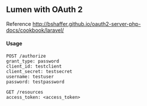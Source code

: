 ## Lumen with OAuth 2

Reference
http://bshaffer.github.io/oauth2-server-php-docs/cookbook/laravel/


#### Usage

````
POST /authorize
grant_type: password
client_id: testclient
client_secret: testsecret
username: testuser
password: testpassword
````

````
GET /resources
access_token: <access_token>
````